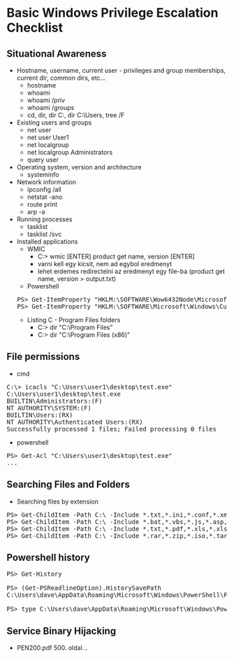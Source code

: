 # Basic Windows Privilege Escalation Checklist
## Situational Awareness
* Hostname, username, current user - privileges and group memberships, current dir, common dirs, etc...
  * hostname
  * whoami
  * whoami /priv
  * whoami /groups
  * cd, dir, dir C:\, dir C:\Users, tree /F
* Existing users and groups
  * net user
  * net user User1
  * net localgroup
  * net localgroup Administrators
  * query user
* Operating system, version and architecture
  * systeminfo
* Network information
  * ipconfig /all
  * netstat -ano
  * route print
  * arp -a
* Running processes
  * tasklist
  * tasklist /svc
* Installed applications
  * WMIC
    * C:\> wmic [ENTER] product get name, version [ENTER]
    * varni kell egy kicsit, nem ad egybol eredmenyt
    * lehet erdemes redirectelni az eredmenyt egy file-ba (product get name, version > output.txt)
  * Powershell
  <pre>
  PS> Get-ItemProperty "HKLM:\SOFTWARE\Wow6432Node\Microsoft\Windows\CurrentVersion\Uninstall\*" | select displayname
  PS> Get-ItemProperty "HKLM:\SOFTWARE\Microsoft\Windows\CurrentVersion\Uninstall\*" | select displayname
  </pre>
  * Listing C - Program Files folders
    * C:\> dir "C:\Program Files"
    * C:\> dir "C:\Program Files (x86)"
## File permissions
* cmd
<pre>
C:\> icacls "C:\Users\user1\desktop\test.exe"
C:\Users\user1\desktop\test.exe
BUILTIN\Administrators:(F)
NT AUTHORITY\SYSTEM:(F)
BUILTIN\Users:(RX)
NT AUTHORITY\Authenticated Users:(RX)
Successfully processed 1 files; Failed processing 0 files
</pre>
* powershell
<pre>
PS> Get-Acl "C:\Users\user1\desktop\test.exe"
...
</pre>
## Searching Files and Folders
* Searching files by extension
<pre>
PS> Get-ChildItem -Path C:\ -Include *.txt,*.ini,*.conf,*.xml,*.json,*.yml,*.yaml,*.kdbx,*.bak,*.bck,*.old -File -Recurse -ErrorAction SilentlyContinue
PS> Get-ChildItem -Path C:\ -Include *.bat,*.vbs,*.js,*.asp,*.aspx,*.js,*.ps1,*.psm1,*.php,*.jar,*.jsp -File -Recurse -ErrorAction SilentlyContinue
PS> Get-ChildItem -Path C:\ -Include *.txt,*.pdf,*.xls,*.xlsx,*.xlsm,*.doc,*.docx,*.docm,*.ppt,*.pptx -File -Recurse -ErrorAction SilentlyContinue
PS> Get-ChildItem -Path C:\ -Include *.rar,*.zip,*.iso,*.tar,*.7z -File -Recurse -ErrorAction SilentlyContinue
</pre>
## Powershell history
<pre>
PS> Get-History

PS> (Get-PSReadlineOption).HistorySavePath
C:\Users\dave\AppData\Roaming\Microsoft\Windows\PowerShell\PSReadLine\ConsoleHost_history.txt

PS> type C:\Users\dave\AppData\Roaming\Microsoft\Windows\PowerShell\PSReadLine\ConsoleHost_history.txt
</pre>
## Service Binary Hijacking
* PEN200.pdf 500. oldal...
